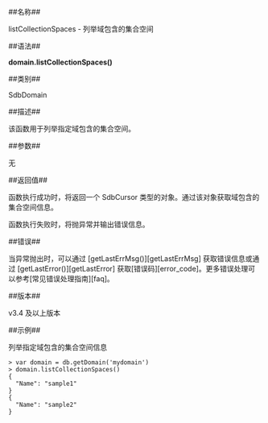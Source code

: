 ##名称##

listCollectionSpaces - 列举域包含的集合空间

##语法##

**domain.listCollectionSpaces()**

##类别##

SdbDomain

##描述##

该函数用于列举指定域包含的集合空间。

##参数##

无

##返回值##

函数执行成功时，将返回一个 SdbCursor 类型的对象。通过该对象获取域包含的集合空间信息。

函数执行失败时，将抛异常并输出错误信息。


##错误##

当异常抛出时，可以通过 [getLastErrMsg()][getLastErrMsg] 获取错误信息或通过 [getLastError()][getLastError] 获取[错误码][error_code]。更多错误处理可以参考[常见错误处理指南][faq]。

##版本##

v3.4 及以上版本

##示例##

列举指定域包含的集合空间信息

```lang-javascript
> var domain = db.getDomain('mydomain')
> domain.listCollectionSpaces()
{
  "Name": "sample1"
}
{
  "Name": "sample2"
}
```


[^_^]:
     本文使用的所有引用及链接
[getLastErrMsg]:manual/Manual/Sequoiadb_Command/Global/getLastErrMsg.md
[getLastError]:manual/Manual/Sequoiadb_Command/Global/getLastError.md
[faq]:manual/FAQ/faq_sdb.md
[error_code]:manual/Manual/Sequoiadb_error_code.md
[collectionspaces_list]:manual/Manual/List/SDB_LIST_COLLECTIONSPACES.md
